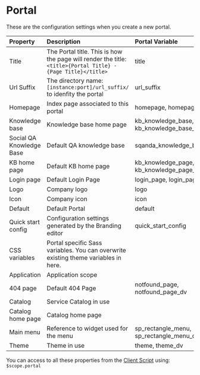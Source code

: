 # Portal

These are the configuration settings when you create a new portal.

| Property | Description | Portal Variable
| :------ | :----------- | :----------- |
| Title   | The Portal title. This is how the page will render the title: `<title>{Portal Title} - {Page Title}</title>` | title |
| Url Suffix | The directory name: `[instance:port]/url_suffix/` to idenfity the portal | url_suffix |
| Homepage    | Index page associated to this portal | homepage, homepage_dv |
| Knowledge base | Knowledge base home page |kb_knowledge_base, kb_knowledge_base_dv |
| Social QA Knowledge Base| Default QA knowledge base | sqanda_knowledge_base_dv |
| KB home page | Default KB home page  |  kb_knowledge_page, kb_knowledge_page_dv |
| Login page| Default Login Page | login_page, login_page_dv |
| Logo | Company logo | logo |
| Icon| Company icon | icon |
| Default | Default Portal | default |
| Quick start config | Configuration settings generated by the Branding editor | quick_start_config |
| CSS variables | Portal specific Sass variables. You can overwrite existing theme variables in here.  | |
| Application| Application scope | |
| 404 page| Default 404 Page |notfound_page, notfound_page_dv |
| Catalog| Service Catalog in use | |
| Catalog home page | Catalog home page | |
| Main menu | Reference to widget used for the menu | sp_rectangle_menu, sp_rectangle_menu_dv |
| Theme| Theme in use |theme, theme_dv |

You can access to all these properties from the [Client Script](widget_client_script.md) using: `$scope.portal`
